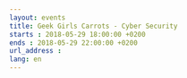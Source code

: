 ```yaml
---
layout: events
title: Geek Girls Carrots - Cyber Security
starts : 2018-05-29 18:00:00 +0200
ends : 2018-05-29 22:00:00 +0200
url_address :
lang: en
---
```

